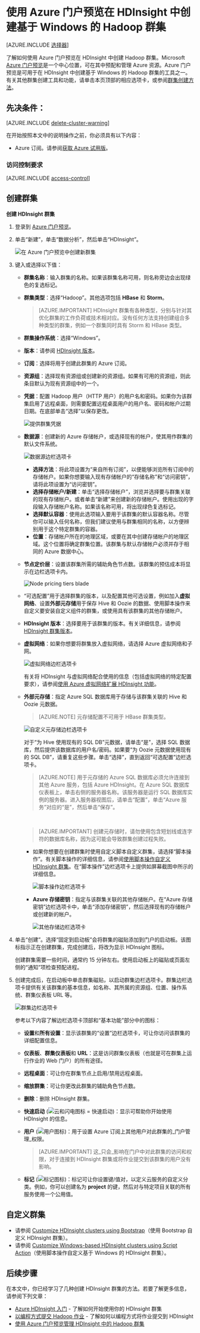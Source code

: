 <properties
    pageTitle="在 HDInsight 中创建 Hadoop 群集 | Azure"
    description="了解如何使用 Azure 门户预览创建 Azure HDInsight 的群集。"
    services="hdinsight"
    documentationcenter=""
    tags="azure-portal"
    author="mumian"
    manager="jhubbard"
    editor="cgronlun" />
<tags
    ms.assetid="c8689ef3-f56f-4708-8a3a-cc00abc54e8d"
    ms.service="hdinsight"
    ms.devlang="na"
    ms.topic="article"
    ms.tgt_pltfrm="na"
    ms.workload="big-data"
    ms.date="09/02/2016"
    wacn.date="02/06/2017"
    ms.author="jgao" />

# 使用 Azure 门户预览在 HDInsight 中创建基于 Windows 的 Hadoop 群集
[AZURE.INCLUDE [选择器](../../includes/hdinsight-selector-create-clusters.md)]

了解如何使用 Azure 门户预览在 HDInsight 中创建 Hadoop 群集。Microsoft [Azure 门户预览](/documentation/articles/azure-portal-overview/)是一个中心位置，可在其中预配和管理 Azure 资源。Azure 门户预览是可用于在 HDInsight 中创建基于 Windows 的 Hadoop 群集的工具之一。有关其他群集创建工具和功能，请单击本页顶部的相应选项卡，或参阅[群集创建方法](/documentation/articles/hdinsight-provision-clusters/#cluster-creation-methods)。

## 先决条件：
[AZURE.INCLUDE [delete-cluster-warning](../../includes/hdinsight-delete-cluster-warning.md)]

在开始按照本文中的说明操作之前，你必须具有以下内容：

* Azure 订阅。请参阅[获取 Azure 试用版](/pricing/1rmb-trial/)。

### 访问控制要求
[AZURE.INCLUDE [access-control](../../includes/hdinsight-access-control-requirements.md)]

## 创建群集
**创建 HDInsight 群集**

1. 登录到 [Azure 门户预览](https://portal.azure.cn)。
2. 单击“新建”，单击“数据分析”，然后单击“HDInsight”。
   
    ![在 Azure 门户预览中创建新群集](./media/hdinsight-provision-clusters/HDI.CreateCluster.1.png "在 Azure 门户预览中创建新群集")  

3. 键入或选择以下值：
   
    * **群集名称**：输入群集的名称。如果该群集名称可用，则名称旁边会出现绿色的复选标记。
    * **群集类型**：选择“Hadoop”。其他选项包括 **HBase** 和 **Storm**。
     
        > [AZURE.IMPORTANT]
        HDInsight 群集有各种类型，分别与针对其优化群集的工作负荷或技术相对应。没有任何方法支持创建组合多种类型的群集，例如一个群集同时具有 Storm 和 HBase 类型。
        > 
        > 
    * **群集操作系统**：选择“Windows”。
    * **版本**：请参阅 [HDInsight 版本](/documentation/articles/hdinsight-component-versioning/)。
    * **订阅**：选择将用于创建此群集的 Azure 订阅。
    * **资源组**：选择现有资源组或创建新的资源组。如果有可用的资源组，则此条目默认为现有资源组中的一个。
    * **凭据**：配置 Hadoop 用户（HTTP 用户）的用户名和密码。如果你为该群集启用了远程桌面，则需要配置远程桌面用户的用户名、密码和帐户过期日期。在底部单击“选择”以保存更改。
     
        ![提供群集凭据](./media/hdinsight-provision-clusters/HDI.CreateCluster.3.png "提供群集凭据")  

    * **数据源**：创建新的 Azure 存储帐户，或选择现有的帐户，使其用作群集的默认文件系统。
     
        ![数据源边栏选项卡](./media/hdinsight-provision-clusters/HDI.CreateCluster.4.png "提供数据源配置")  

     
        * **选择方法**：将此项设置为“来自所有订阅”，以便能够浏览所有订阅中的存储帐户。如果你想要输入现有存储帐户的“存储名称”和“访问密钥”，请将此项设置为“访问密钥”。
        * **选择存储帐户/新建**：单击“选择存储帐户”，浏览并选择要与群集关联的现有存储帐户。或者单击“新建”来创建新的存储帐户。使用出现的字段输入存储帐户名称。如果该名称可用，将出现绿色复选标记。
        * **选择默认容器**：使用此选项输入要用于该群集的默认容器名称。尽管你可以输入任何名称，但我们建议使用与群集相同的名称，以方便辨别用于这个特定群集的容器。
        * **位置**：存储帐户所在的地理区域，或要在其中创建存储帐户的地理区域。这个位置将确定群集位置。该群集与默认存储帐户必须并存于相同的 Azure 数据中心。
    * **节点定价层**：设置该群集所需的辅助角色节点数。该群集的预估成本将显示在边栏选项卡内。

        ![Node pricing tiers blade](./media/hdinsight-provision-clusters/HDI.CreateCluster.5.png "Specify number of cluster nodes")


    * “可选配置”用于选择群集的版本，以及配置其他可选设置，例如加入**虚拟网络**、设置**外部元存储**用于保存 Hive 和 Oozie 的数据、使用脚本操作来自定义要安装自定义组件的群集，或使用具有该群集的其他存储帐户。

    * **HDInsight 版本**：选择要用于该群集的版本。有关详细信息，请参阅 [HDInsight 群集版本](/documentation/articles/hdinsight-component-versioning/)。
    * **虚拟网络**：如果你想要将群集放入虚拟网络，请选择 Azure 虚拟网络和子网。

        ![虚拟网络边栏选项卡](./media/hdinsight-provision-clusters/HDI.CreateCluster.6.png "指定虚拟网络详细信息")  


        有关将 HDInsight 与虚拟网络配合使用的信息（包括虚拟网络的特定配置要求），请参阅[使用 Azure 虚拟网络扩展 HDInsight 功能](/documentation/articles/hdinsight-extend-hadoop-virtual-network/)。



    * **外部元存储**：指定 Azure SQL 数据库用于存储与该群集关联的 Hive 和 Oozie 元数据。

        > [AZURE.NOTE] 元存储配置不可用于 HBase 群集类型。

        ![自定义元存储边栏选项卡](./media/hdinsight-provision-clusters/HDI.CreateCluster.7.png "指定外部元存储")

        对于“为 Hive 使用现有的 SQL DB”元数据，请单击“是”，选择 SQL 数据库，然后提供该数据库的用户名/密码。如果要“为 Oozie 元数据使用现有的 SQL DB”，请重复这些步骤。单击“选择”，直到返回“可选配置”边栏选项卡。

        >[AZURE.NOTE] 用于元存储的 Azure SQL 数据库必须允许连接到其他 Azure 服务，包括 Azure HDInsight。在 Azure SQL 数据库仪表板上，单击右侧的服务器名称。该服务器是运行 SQL 数据库实例的服务器。进入服务器视图后，请单击“配置”，单击“Azure 服务”对应的“是”，然后单击“保存”。

        &nbsp;

        > [AZURE.IMPORTANT] 创建元存储时，请勿使用包含短划线或连字符的数据库名称，因为这可能会导致群集创建过程失败。

        * 如果你想要在创建群集时使用自定义脚本自定义群集，请选择“脚本操作”。有关脚本操作的详细信息，请参阅[使用脚本操作自定义 HDInsight 群集](/documentation/articles/hdinsight-hadoop-customize-cluster/)。在“脚本操作”边栏选项卡上提供如屏幕截图中所示的详细信息。


            ![脚本操作边栏选项卡](./media/hdinsight-provision-clusters/HDI.CreateCluster.8.png "指定脚本操作")  



        * **Azure 存储密钥**：指定与该群集关联的其他存储帐户。在“Azure 存储密钥”边栏选项卡中，单击“添加存储密钥”，然后选择现有的存储帐户或创建新的帐户。


            ![其他存储边栏选项卡](./media/hdinsight-provision-clusters/HDI.CreateCluster.9.png "指定其他存储帐户")  



1. 单击“创建”。选择“固定到启动板”会将群集的磁贴添加到门户的启动板。该图标指示正在创建群集，完成创建后，将改为显示 HDInsight 图标。
   
    创建群集需要一些时间，通常约 15 分钟左右。使用启动板上的磁贴或页面左侧的“通知”项检查预配进程。
2. 创建完成后，在启动板中单击群集磁贴，以启动群集边栏选项卡。群集边栏选项卡提供有关该群集的基本信息，如名称、其所属的资源组、位置、操作系统、群集仪表板 URL 等。

    ![群集边栏选项卡](./media/hdinsight-provision-clusters/HDI.Cluster.Blade.png "群集属性")


    参考以下内容了解边栏选项卡顶部和“基本功能”部分中的图标：


    * **设置**和**所有设置**：显示该群集的“设置”边栏选项卡，可让你访问该群集的详细配置信息。
    * **仪表板**、**群集仪表板**和 **URL**：这是访问群集仪表板（也就是可在群集上运行作业的 Web 门户）的所有途径。
    * **远程桌面**：可让你在群集节点上启用/禁用远程桌面。
    * **缩放群集**：可让你更改此群集的辅助角色节点数。
    * **删除**：删除 HDInsight 群集。
    * **快速启动** \(![云和闪电图标 = 快速启动](./media/hdinsight-provision-clusters/quickstart.png)\)：显示可帮助你开始使用 HDInsight 的信息。
    * **用户** \(![用户图标](./media/hdinsight-provision-clusters/users.png)\)：用于设置 Azure 订阅上其他用户对此群集的_门户管理_权限。


        > [AZURE.IMPORTANT] 这_只会_影响在门户中对此群集的访问和权限，对于连接到 HDInsight 群集或将作业提交到该群集的用户没有影响。

    * **标记** \(![标记图标](./media/hdinsight-provision-clusters/tags.png)\)：标记可让你设置键/值对，以定义云服务的自定义分类。例如，你可以创建名为 __project__ 的键，然后对与特定项目关联的所有服务使用一个公用值。

## 自定义群集
* 请参阅 [Customize HDInsight clusters using Bootstrap](/documentation/articles/hdinsight-hadoop-customize-cluster-bootstrap/)（使用 Bootstrap 自定义 HDInsight 群集）。
* 请参阅 [Customize Windows-based HDInsight clusters using Script Action](/documentation/articles/hdinsight-hadoop-customize-cluster/)（使用脚本操作自定义基于 Windows 的 HDInsight 群集）。

## 后续步骤
在本文中，你已经学习了几种创建 HDInsight 群集的方法。若要了解更多信息，请参阅下列文章：

* [Azure HDInsight 入门](/documentation/articles/hdinsight-hadoop-tutorial-get-started-windows/) - 了解如何开始使用你的 HDInsight 群集
* [以编程方式提交 Hadoop 作业](/documentation/articles/hdinsight-submit-hadoop-jobs-programmatically/) - 了解如何以编程方式将作业提交到 HDInsight
* [使用 Azure 门户预览管理 HDInsight 中的 Hadoop 群集](/documentation/articles/hdinsight-administer-use-management-portal/)



<!---HONumber=Mooncake_1205_2016-->